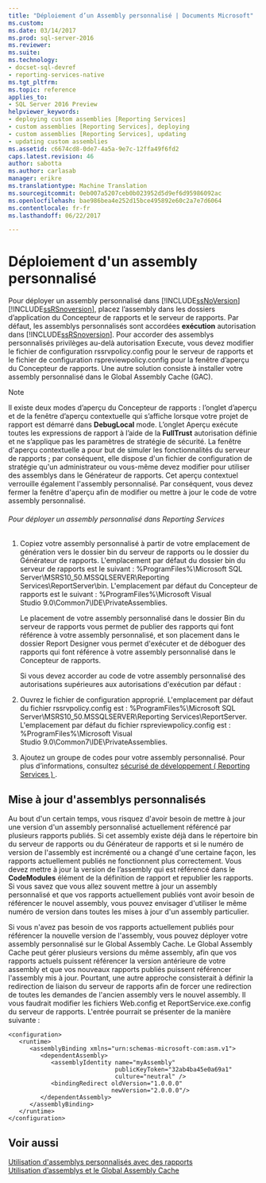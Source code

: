 ```yaml
---
title: "Déploiement d’un Assembly personnalisé | Documents Microsoft"
ms.custom: 
ms.date: 03/14/2017
ms.prod: sql-server-2016
ms.reviewer: 
ms.suite: 
ms.technology:
- docset-sql-devref
- reporting-services-native
ms.tgt_pltfrm: 
ms.topic: reference
applies_to:
- SQL Server 2016 Preview
helpviewer_keywords:
- deploying custom assemblies [Reporting Services]
- custom assemblies [Reporting Services], deploying
- custom assemblies [Reporting Services], updating
- updating custom assemblies
ms.assetid: c6674cd8-0de7-4a5a-9e7c-12ffa49f6fd2
caps.latest.revision: 46
author: sabotta
ms.author: carlasab
manager: erikre
ms.translationtype: Machine Translation
ms.sourcegitcommit: 0eb007a5207ceb0b023952d5d9ef6d95986092ac
ms.openlocfilehash: bae986bea4e252d15bce495892e60c2a7e7d6064
ms.contentlocale: fr-fr
ms.lasthandoff: 06/22/2017

---
```

# <a name="deploying-a-custom-assembly"></a>Déploiement d'un assembly personnalisé
  Pour déployer un assembly personnalisé dans [!INCLUDE[ssNoVersion](../../includes/ssnoversion-md.md)] [!INCLUDE[ssRSnoversion](../../includes/ssrsnoversion-md.md)], placez l’assembly dans les dossiers d’application du Concepteur de rapports et le serveur de rapports. Par défaut, les assemblys personnalisés sont accordées **exécution** autorisation dans [!INCLUDE[ssRSnoversion](../../includes/ssrsnoversion-md.md)]. Pour accorder des assemblys personnalisés privilèges au-delà autorisation Execute, vous devez modifier le fichier de configuration rssrvpolicy.config pour le serveur de rapports et le fichier de configuration rspreviewpolicy.config pour la fenêtre d’aperçu du Concepteur de rapports. Une autre solution consiste à installer votre assembly personnalisé dans le Global Assembly Cache (GAC).  
  
> [!NOTE]  
>  Il existe deux modes d’aperçu du Concepteur de rapports : l’onglet d’aperçu et de la fenêtre d’aperçu contextuelle qui s’affiche lorsque votre projet de rapport est démarré dans **DebugLocal** mode. L’onglet Aperçu exécute toutes les expressions de rapport à l’aide de la **FullTrust** autorisation définie et ne s’applique pas les paramètres de stratégie de sécurité. La fenêtre d'aperçu contextuelle a pour but de simuler les fonctionnalités du serveur de rapports ; par conséquent, elle dispose d'un fichier de configuration de stratégie qu'un administrateur ou vous-même devez modifier pour utiliser des assemblys dans le Générateur de rapports. Cet aperçu contextuel verrouille également l'assembly personnalisé. Par conséquent, vous devez fermer la fenêtre d'aperçu afin de modifier ou mettre à jour le code de votre assembly personnalisé.  
  
###### <a name="to-deploy-a-custom-assembly-in-reporting-services"></a>Pour déployer un assembly personnalisé dans Reporting Services  
  
1.  Copiez votre assembly personnalisé à partir de votre emplacement de génération vers le dossier bin du serveur de rapports ou le dossier du Générateur de rapports. L'emplacement par défaut du dossier bin du serveur de rapports est le suivant : %ProgramFiles%\Microsoft SQL Server\MSRS10_50.MSSQLSERVER\Reporting Services\ReportServer\bin. L'emplacement par défaut du Concepteur de rapports est le suivant : %ProgramFiles%\Microsoft Visual Studio 9.0\Common7\IDE\PrivateAssemblies.  
  
     Le placement de votre assembly personnalisé dans le dossier Bin du serveur de rapports vous permet de publier des rapports qui font référence à votre assembly personnalisé, et son placement dans le dossier Report Designer vous permet d'exécuter et de déboguer des rapports qui font référence à votre assembly personnalisé dans le Concepteur de rapports.  
  
     Si vous devez accorder au code de votre assembly personnalisé des autorisations supérieures aux autorisations d'exécution par défaut :  
  
2.  Ouvrez le fichier de configuration approprié. L'emplacement par défaut du fichier rssrvpolicy.config est : %ProgramFiles%\Microsoft SQL Server\MSRS10_50.MSSQLSERVER\Reporting Services\ReportServer. L'emplacement par défaut du fichier rspreviewpolicy.config est : %ProgramFiles%\Microsoft Visual Studio 9.0\Common7\IDE\PrivateAssemblies.  
  
3.  Ajoutez un groupe de codes pour votre assembly personnalisé. Pour plus d’informations, consultez [sécurisé de développement &#40; Reporting Services &#41; ](../../reporting-services/extensions/secure-development/secure-development-reporting-services.md).  
  
## <a name="updating-custom-assemblies"></a>Mise à jour d'assemblys personnalisés  
 Au bout d'un certain temps, vous risquez d'avoir besoin de mettre à jour une version d'un assembly personnalisé actuellement référencé par plusieurs rapports publiés. Si cet assembly existe déjà dans le répertoire bin du serveur de rapports ou du Générateur de rapports et si le numéro de version de l'assembly est incrémenté ou a changé d'une certaine façon, les rapports actuellement publiés ne fonctionnent plus correctement. Vous devez mettre à jour la version de l’assembly qui est référencé dans le **CodeModules** élément de la définition de rapport et republier les rapports. Si vous savez que vous allez souvent mettre à jour un assembly personnalisé et que vos rapports actuellement publiés vont avoir besoin de référencer le nouvel assembly, vous pouvez envisager d'utiliser le même numéro de version dans toutes les mises à jour d'un assembly particulier.  
  
 Si vous n'avez pas besoin de vos rapports actuellement publiés pour référencer la nouvelle version de l'assembly, vous pouvez déployer votre assembly personnalisé sur le Global Assembly Cache. Le Global Assembly Cache peut gérer plusieurs versions du même assembly, afin que vos rapports actuels puissent référencer la version antérieure de votre assembly et que vos nouveaux rapports publiés puissent référencer l'assembly mis à jour. Pourtant, une autre approche consisterait à définir la redirection de liaison du serveur de rapports afin de forcer une redirection de toutes les demandes de l'ancien assembly vers le nouvel assembly. Il vous faudrait modifier les fichiers Web.config et ReportService.exe.config du serveur de rapports. L'entrée pourrait se présenter de la manière suivante :  
  
```  
<configuration>  
   <runtime>  
      <assemblyBinding xmlns="urn:schemas-microsoft-com:asm.v1">  
         <dependentAssembly>  
            <assemblyIdentity name="myAssembly"  
                              publicKeyToken="32ab4ba45e0a69a1"  
                              culture="neutral" />  
            <bindingRedirect oldVersion="1.0.0.0"  
                             newVersion="2.0.0.0"/>  
         </dependentAssembly>  
      </assemblyBinding>  
   </runtime>  
</configuration>  
```  
  
## <a name="see-also"></a>Voir aussi  
 [Utilisation d'assemblys personnalisés avec des rapports](../../reporting-services/custom-assemblies/using-custom-assemblies-with-reports.md)   
 [Utilisation d’assemblys et le Global Assembly Cache](http://go.microsoft.com/fwlink/?LinkId=63912)  
  
  
